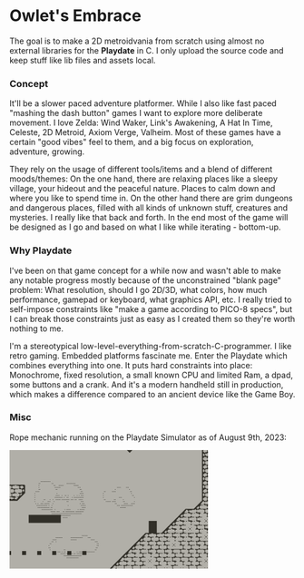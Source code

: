 # Owlet's Embrace
The goal is to make a 2D metroidvania from scratch using almost no external libraries for the **Playdate** in C. I only upload the source code and keep stuff like lib files and assets local.

### Concept

It'll be a slower paced adventure platformer. While I also like fast paced "mashing the dash button" games I want to explore more deliberate movement. I love Zelda: Wind Waker, Link's Awakening, A Hat In Time, Celeste, 2D Metroid, Axiom Verge, Valheim. Most of these games have a certain "good vibes" feel to them, and a big focus on exploration, adventure, growing.

They rely on the usage of different tools/items and a blend of different moods/themes: On the one hand, there are relaxing places like a sleepy village, your hideout and the peaceful nature. Places to calm down and where you like to spend time in. On the other hand there are grim dungeons and dangerous places, filled with all kinds of unknown stuff, creatures and mysteries. I really like that back and forth. In the end most of the game will be designed as I go and based on what I like while iterating - bottom-up.

### Why Playdate
I've been on that game concept for a while now and wasn't able to make any notable progress mostly because of the unconstrained "blank page" problem: What resolution, should I go 2D/3D, what colors, how much performance, gamepad or keyboard, what graphics API, etc. I really tried to self-impose constraints like "make a game according to PICO-8 specs", but I can break those constraints just as easy as I created them so they're worth nothing to me.

I'm a stereotypical low-level-everything-from-scratch-C-programmer. I like retro gaming. Embedded platforms fascinate me. Enter the Playdate which combines everything into one. It puts hard constraints into place: Monochrome, fixed resolution, a small known CPU and limited Ram, a dpad, some buttons and a crank. And it's a modern handheld still in production, which makes a difference compared to an ancient device like the Game Boy.

### Misc

Rope mechanic running on the Playdate Simulator as of August 9th, 2023:

<img src="misc/animation_02.gif" width="350" />
